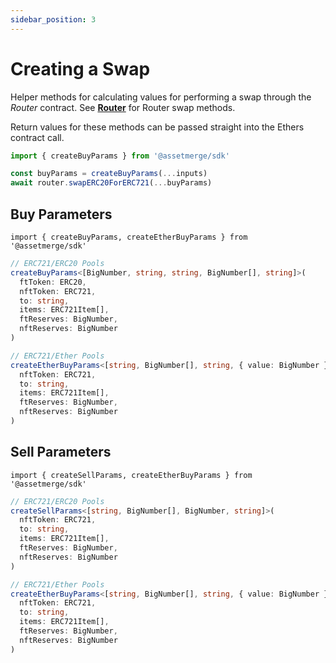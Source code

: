 ```yaml
---
sidebar_position: 3
---
```


# Creating a Swap

Helper methods for calculating values for performing a swap through the *Router* contract. See **[Router](/docs/developers/smart-contracts/router#swaps)** for Router swap methods.

Return values for these methods can be passed straight into the Ethers contract call.
```ts title="Example"
import { createBuyParams } from '@assetmerge/sdk'

const buyParams = createBuyParams(...inputs)
await router.swapERC20ForERC721(...buyParams)
```

## Buy Parameters

``import { createBuyParams, createEtherBuyParams } from '@assetmerge/sdk'``


```ts
// ERC721/ERC20 Pools
createBuyParams<[BigNumber, string, string, BigNumber[], string]>(
  ftToken: ERC20,
  nftToken: ERC721,
  to: string,
  items: ERC721Item[],
  ftReserves: BigNumber,
  nftReserves: BigNumber
)

// ERC721/Ether Pools
createEtherBuyParams<[string, BigNumber[], string, { value: BigNumber }]>(
  nftToken: ERC721,
  to: string,
  items: ERC721Item[],
  ftReserves: BigNumber,
  nftReserves: BigNumber
)
```


## Sell Parameters

``import { createSellParams, createEtherBuyParams } from '@assetmerge/sdk'``

```ts
// ERC721/ERC20 Pools
createSellParams<[string, BigNumber[], BigNumber, string]>(
  nftToken: ERC721,
  to: string,
  items: ERC721Item[],
  ftReserves: BigNumber,
  nftReserves: BigNumber
)

// ERC721/Ether Pools
createEtherBuyParams<[string, BigNumber[], string, { value: BigNumber }]>(
  nftToken: ERC721,
  to: string,
  items: ERC721Item[],
  ftReserves: BigNumber,
  nftReserves: BigNumber
)
```

